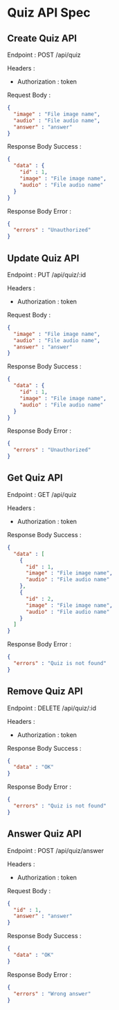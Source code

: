 # Quiz API Spec

## Create Quiz API

Endpoint : POST /api/quiz

Headers :
- Authorization : token

Request Body :

```json
{
  "image" : "File image name",
  "audio" : "File audio name",
  "answer" : "answer"
}
```

Response Body Success :

```json
{
  "data" : {
    "id" : 1,
    "image" : "File image name",
    "audio" : "File audio name"
  }
}
```

Response Body Error :

```json
{
  "errors" : "Unauthorized"
}
```

## Update Quiz API

Endpoint : PUT /api/quiz/:id

Headers :
- Authorization : token

Request Body :

```json
{
  "image" : "File image name",
  "audio" : "File audio name",
  "answer" : "answer"
}
```

Response Body Success :

```json
{
  "data" : {
    "id" : 1,
    "image" : "File image name",
    "audio" : "File audio name"
  }
}
```

Response Body Error :

```json
{
  "errors" : "Unauthorized"
}
```

## Get Quiz API

Endpoint : GET /api/quiz

Headers :
- Authorization : token

Response Body Success :

```json
{
  "data" : [
    {
      "id" : 1,
      "image" : "File image name",
      "audio" : "File audio name"
    },
    {
      "id" : 2,
      "image" : "File image name",
      "audio" : "File audio name"
    }
  ]
}
```

Response Body Error :

```json
{
  "errors" : "Quiz is not found"
}
```

## Remove Quiz API

Endpoint : DELETE /api/quiz/:id

Headers :
- Authorization : token

Response Body Success :

```json
{
  "data" : "OK"
}
```

Response Body Error :

```json
{
  "errors" : "Quiz is not found"
}
```

## Answer Quiz API

Endpoint : POST /api/quiz/answer

Headers :
- Authorization : token

Request Body :

```json
{
  "id" : 1,
  "answer" : "answer"
}
```

Response Body Success :

```json
{
  "data" : "OK"
}
```

Response Body Error :

```json
{
  "errors" : "Wrong answer"
}
